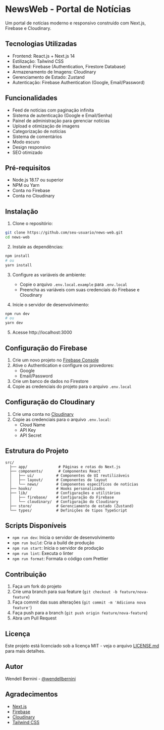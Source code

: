 # NewsWeb - Portal de Notícias

Um portal de notícias moderno e responsivo construído com Next.js, Firebase e Cloudinary.

## Tecnologias Utilizadas

- Frontend: React.js + Next.js 14
- Estilização: Tailwind CSS
- Backend: Firebase (Authentication, Firestore Database)
- Armazenamento de Imagens: Cloudinary
- Gerenciamento de Estado: Zustand
- Autenticação: Firebase Authentication (Google, Email/Password)

## Funcionalidades

- Feed de notícias com paginação infinita
- Sistema de autenticação (Google e Email/Senha)
- Painel de administração para gerenciar notícias
- Upload e otimização de imagens
- Categorização de notícias
- Sistema de comentários
- Modo escuro
- Design responsivo
- SEO otimizado

## Pré-requisitos

- Node.js 18.17 ou superior
- NPM ou Yarn
- Conta no Firebase
- Conta no Cloudinary

## Instalação

1. Clone o repositório:

```bash
git clone https://github.com/seu-usuario/news-web.git
cd news-web
```

2. Instale as dependências:

```bash
npm install
# ou
yarn install
```

3. Configure as variáveis de ambiente:

   - Copie o arquivo `.env.local.example` para `.env.local`
   - Preencha as variáveis com suas credenciais do Firebase e Cloudinary

4. Inicie o servidor de desenvolvimento:

```bash
npm run dev
# ou
yarn dev
```

5. Acesse http://localhost:3000

## Configuração do Firebase

1. Crie um novo projeto no [Firebase Console](https://console.firebase.google.com)
2. Ative o Authentication e configure os provedores:
   - Google
   - Email/Password
3. Crie um banco de dados no Firestore
4. Copie as credenciais do projeto para o arquivo `.env.local`

## Configuração do Cloudinary

1. Crie uma conta no [Cloudinary](https://cloudinary.com)
2. Copie as credenciais para o arquivo `.env.local`:
   - Cloud Name
   - API Key
   - API Secret

## Estrutura do Projeto

```
src/
  ├── app/              # Páginas e rotas do Next.js
  ├── components/       # Componentes React
  │   ├── ui/          # Componentes de UI reutilizáveis
  │   ├── layout/      # Componentes de layout
  │   └── news/        # Componentes específicos de notícias
  ├── hooks/           # Hooks personalizados
  ├── lib/             # Configurações e utilitários
  │   ├── firebase/    # Configuração do Firebase
  │   └── cloudinary/  # Configuração do Cloudinary
  ├── store/           # Gerenciamento de estado (Zustand)
  └── types/           # Definições de tipos TypeScript
```

## Scripts Disponíveis

- `npm run dev`: Inicia o servidor de desenvolvimento
- `npm run build`: Cria a build de produção
- `npm run start`: Inicia o servidor de produção
- `npm run lint`: Executa o linter
- `npm run format`: Formata o código com Prettier

## Contribuição

1. Faça um fork do projeto
2. Crie uma branch para sua feature (`git checkout -b feature/nova-feature`)
3. Faça commit das suas alterações (`git commit -m 'Adiciona nova feature'`)
4. Faça push para a branch (`git push origin feature/nova-feature`)
5. Abra um Pull Request

## Licença

Este projeto está licenciado sob a licença MIT - veja o arquivo [LICENSE.md](LICENSE.md) para mais detalhes.

## Autor

Wendell Bernini - [@wendellbernini](https://github.com/wendellbernini)

## Agradecimentos

- [Next.js](https://nextjs.org)
- [Firebase](https://firebase.google.com)
- [Cloudinary](https://cloudinary.com)
- [Tailwind CSS](https://tailwindcss.com)
